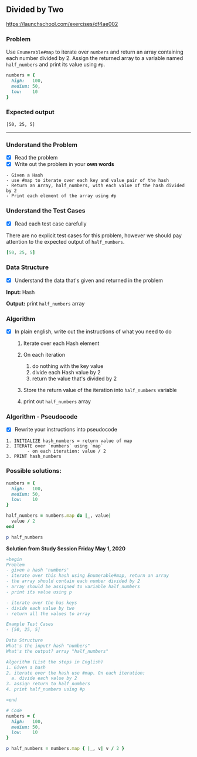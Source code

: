 

## Divided by Two

https://launchschool.com/exercises/df4ae002

### Problem

Use `Enumerable#map` to iterate over `numbers` and return an array containing each number divided by 2. Assign the returned array to a variable named `half_numbers` and print its value using `#p`.

```ruby
numbers = {
  high:   100,
  medium: 50,
  low:    10
}
```

### Expected output

```terminal
[50, 25, 5]
```

---



### Understand the Problem 

- [x] Read the problem 
- [x] Write out the problem in your **own words**

```
- Given a Hash
- use #map to iterate over each key and value pair of the hash
- Return an Array, half_numbers, with each value of the hash divided by 2
- Print each element of the array using #p
```



### Understand the Test Cases

- [x] Read each test case carefully

There are no explicit test cases for this problem, however we should pay attention to the expected output of `half_numbers`.

```ruby
[50, 25, 5]
```



### Data Structure 

- [x] Understand the data that's given and returned in the problem

**Input:** Hash

**Output:** print  `half_numbers` array



### Algorithm

- [x] In plain english, write out the instructions of what you need to do

  1. Iterate over each Hash element

  2. On each iteration

     1. do nothing with the key value
     2. divide each Hash value by 2
     3. return the value that's divided by 2

  3. Store the return value of the iteration into `half_numbers` variable

  4. print out `half_numbers` array

     



### Algorithm - Pseudocode

- [x] Rewrite your instructions into pseudocode

```
1. INITIALIZE hash_numbers = return value of map
2. ITERATE over `numbers` using `map`
		- on each iteration: value / 2
3. PRINT hash_numbers
```



### Possible solutions:

```ruby
numbers = {
  high:   100,
  medium: 50,
  low:    10
}

half_numbers = numbers.map do |_, value|
  value / 2
end

p half_numbers
```

**Solution from Study Session Friday May 1, 2020**
```ruby
=begin
Problem
- given a hash 'numbers'
- iterate over this hash using Enumerable#map, return an array
- the array should contain each number divided by 2
- array should be assigned to variable half_numbers
- print its value using p

- iterate over the has keys
- divide each value by two
- return all the values to array

Example Test Cases
- [50, 25, 5]

Data Structure
What's the input? hash "numbers"
What's the output? array "half_numbers"

Algorithm (List the steps in English)
1. Given a hash
2. iterate over the hash use #map. On each iteration:
  a. divide each value by 2 
3. assign return to half_numbers
4. print half_numbers using #p

=end

# Code
numbers = {
  high:   100,
  medium: 50,
  low:    10
}

p half_numbers = numbers.map { |_, v| v / 2 }
```
